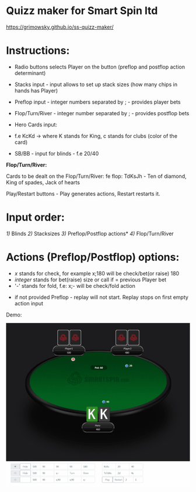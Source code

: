 ﻿# Quizz maker for Smart Spin ltd
 
https://grimowsky.github.io/ss-quizz-maker/

# Instructions:

- Radio buttons selects Player on the button (preflop and postflop action determinant)
- Stacks input - input allows to set up stack sizes (how many chips in hands has Player)
- Preflop input - integer numbers separated by ; - provides player bets
- Flop/Turn/River - integer number separated by ; - provides postflop bets

- Hero Cards input:
- f.e  KcKd -> where K stands for King, c stands for clubs (color of the card)
- SB/BB - input for blinds - f.e 20/40

**Flop/Turn/River:**

Cards to be dealt on the Flop/Turn/River: fe flop: TdKsJh - Ten of diamond, King of spades, Jack of hearts

Play/Restart buttons - Play generates actions, Restart restarts it.

# Input order:

*1)* Blinds
*2)* Stacksizes
*3)* Preflop/Postflop actions*
*4)* Flop/Turn/River

# Actions (Preflop/Postflop) options:
	
- *x* stands for check, for example x;180 will be check/bet(or raise) 180
- *integer* stands for bet(raise) size or call if = previous Player bet
- '*-*' stands for fold, f.e: x;- will be check/fold action

* if not provided Preflop - replay will not start. Replay stops on first empty action input


Demo:

![](HHsReplayerSmart.gif)
			
